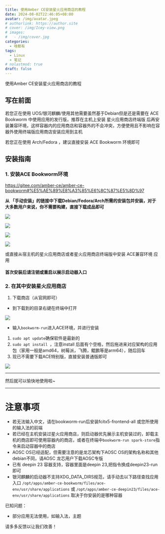 ```yaml
---
title: 使用Amber CE安装星火应用商店的教程
date: 2024-08-02T22:46:05+08:00
avatar: /img/avatar.jpeg
# authorlink: https://author.site
# cover: /img/Icey-view.png
# images:
#   - /img/cover.jpg
categories:
  - 啥都有
tags:
  - Linux
  - 笔记
# nolastmod: true
draft: false
---
```


使用Amber CE安装星火应用商店的教程

<!--more-->


## 写在前面

若您正在使用 UOS/银河麒麟/使用其他需要虽然基于Debian但是还是需要在 ACE Bookworm 中使用应用的发行版，推荐在主机上安装 星火应用商店终端版 后再安装兼容环境，这样容器内的应用商店和容器外的不会冲突，方便使用且不影响在容器外使用终端版应用商店安装应用到主机


若您正在使用 Arch/Fedora ，建议直接安装 ACE Bookworm 环境即可

## 安装指南

### 1. 安装ACE Bookworm环境

https://gitee.com/amber-ce/amber-ce-bookworm#%E5%AE%89%E8%A3%85%E6%8C%87%E5%8D%97

**从 「手动安装」的链接中下载Debian/Fedora/Arch所需的安装包并安装，对于大多数用户来说，你不需要构建，直接下载成品即可**

![](https://shenmo7192.atomgit.net/imgs/1732814515-626882-1732814331824.png)

![](https://shenmo7192.atomgit.net/imgs/1732814526-867548-1732814350340.png)

![](https://shenmo7192.atomgit.net/imgs/1732814647-713262-76af9417-159f-4de2-af77-e61fb7abbeab.png)

![](https://shenmo7192.atomgit.net/imgs/1732814736-809583-a888adee-4c2e-4b33-abd9-93c657df0a51.png)


或直接从宿主机的星火应用商店或者星火应用商店终端版中安装 ACE兼容环境 应用

#### 首次安装后请注销或重启以展示启动器入口

### 2. 在其中安装星火应用商店



1. 下载商店（从官网即可）

* 到下载到的目录右键在终端中打开

![](https://shenmo7192.atomgit.net/imgs/1702393570-39331-50b96148-d3d4-4796-b2d6-9e19acb55bc1.png)

* 输入`bookworm-run`进入ACE环境，并进行安装

1. `sudo apt update`确保软件是最新的
2. `sudo apt install `，注意install 后面有个空格，然后拖进来对应架构的应用包（家用一般是amd64，树莓派，飞腾，鲲鹏等是arm64），随后回车
3. 现已不需要下载ACE特别版，直接安装普通版即可

![](https://shenmo7192.atomgit.net/imgs/1702393896-412459-3d5385c2-992e-48fb-82ab-33054750e1ed.png)

---

然后就可以愉快地使用啦~

---
# 注意事项


* 若无法输入中文，请在bookworm-run后安装fcitx5-frontend-all 或您所使用的输入法的前端
* 若已经在主机安装过星火应用商店，则启动器优先展示主机安装过的，卸载主机的商店即可使用容器内的商店，或者在终端中`bookworm-run spark-store`指令来启动容器中的商店
* AOSC OS已经适配，但需要注意的是龙芯架构下AOSC OS的架构名称和其他debian不同，请AOSC 龙芯用户下载AOSC专版
* 已有 deepin 23 容器支持，容器里面是deepin 23,把指令换成deepin23-run即可
* 银河麒麟的启动器不支持XDG_DATA_DIRS规范，请手动去以下路径查找应用入口
`/opt/apps/amber-ce-bookworm/files/ace-env/usr/share/applications` 或 `/opt/apps/amber-ce-deepin23/files/ace-env/usr/share/applications` 取决于你安装的是哪种容器

已知问题：

* 部分应用无法使用，如输入法，主题

请多多反馈以让我们改善！
